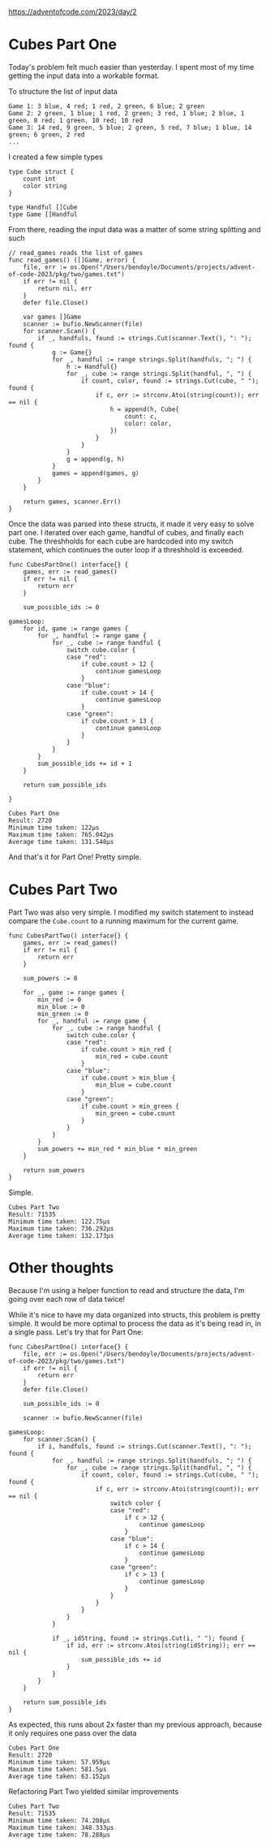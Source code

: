 https://adventofcode.com/2023/day/2

# Cubes Part One 
Today's problem felt much easier than yesterday. I spent most of my time getting the input data into a workable format. 

To structure the list of input data
```
Game 1: 3 blue, 4 red; 1 red, 2 green, 6 blue; 2 green
Game 2: 2 green, 1 blue; 1 red, 2 green; 3 red, 1 blue; 2 blue, 1 green, 8 red; 1 green, 10 red; 10 red
Game 3: 14 red, 9 green, 5 blue; 2 green, 5 red, 7 blue; 1 blue, 14 green; 6 green, 2 red
...
```

I created a few simple types 
```
type Cube struct {
	count int
	color string
}

type Handful []Cube
type Game []Handful
```

From there, reading the input data was a matter of some string splitting and such 
```
// read_games reads the list of games
func read_games() ([]Game, error) {
	file, err := os.Open("/Users/bendoyle/Documents/projects/advent-of-code-2023/pkg/two/games.txt")
	if err != nil {
		return nil, err
	}
	defer file.Close()

	var games []Game
	scanner := bufio.NewScanner(file)
	for scanner.Scan() {
		if _, handfuls, found := strings.Cut(scanner.Text(), ": "); found {
			g := Game{}
			for _, handful := range strings.Split(handfuls, "; ") {
				h := Handful{}
				for _, cube := range strings.Split(handful, ", ") {
					if count, color, found := strings.Cut(cube, " "); found {
						if c, err := strconv.Atoi(string(count)); err == nil {
							h = append(h, Cube{
								count: c,
								color: color,
							})
						}
					}
				}
				g = append(g, h)
			}
			games = append(games, g)
		}
	}

	return games, scanner.Err()
}
```

Once the data was parsed into these structs, it made it very easy to solve part one. 
I iterated over each game, handful of cubes, and finally each cube. 
The threshholds for each cube are hardcoded into my switch statement, which continues the outer loop if a threshhold is exceeded. 

```
func CubesPartOne() interface{} {
	games, err := read_games()
	if err != nil {
		return err
	}

	sum_possible_ids := 0

gamesLoop:
	for id, game := range games {
		for _, handful := range game {
			for _, cube := range handful {
				switch cube.color {
				case "red":
					if cube.count > 12 {
						continue gamesLoop
					}
				case "blue":
					if cube.count > 14 {
						continue gamesLoop
					}
				case "green":
					if cube.count > 13 {
						continue gamesLoop
					}
				}
			}
		}
		sum_possible_ids += id + 1
	}

	return sum_possible_ids

}
```

```
Cubes Part One
Result: 2720
Minimum time taken: 122µs
Maximum time taken: 765.042µs
Average time taken: 131.548µs
```

And that's it for Part One! Pretty simple. 

# Cubes Part Two

Part Two was also very simple. I modified my switch statement to instead compare the `Cube.count` to a running maximum for the current game. 

```
func CubesPartTwo() interface{} {
	games, err := read_games()
	if err != nil {
		return err
	}

	sum_powers := 0

	for _, game := range games {
		min_red := 0
		min_blue := 0
		min_green := 0
		for _, handful := range game {
			for _, cube := range handful {
				switch cube.color {
				case "red":
					if cube.count > min_red {
						min_red = cube.count
					}
				case "blue":
					if cube.count > min_blue {
						min_blue = cube.count
					}
				case "green":
					if cube.count > min_green {
						min_green = cube.count
					}
				}
			}
		}
		sum_powers += min_red * min_blue * min_green
	}

	return sum_powers
}
```

Simple. 

```
Cubes Part Two
Result: 71535
Minimum time taken: 122.75µs
Maximum time taken: 736.292µs
Average time taken: 132.173µs
```

# Other thoughts 

Because I'm using a helper function to read and structure the data, I'm going over each row of data twice! 

While it's nice to have my data organized into structs, this problem is pretty simple. It would be more optimal to process the data as it's being read in, in a single pass. Let's try that for Part One: 

```
func CubesPartOne() interface{} {
	file, err := os.Open("/Users/bendoyle/Documents/projects/advent-of-code-2023/pkg/two/games.txt")
	if err != nil {
		return err
	}
	defer file.Close()

	sum_possible_ids := 0

	scanner := bufio.NewScanner(file)

gamesLoop:
	for scanner.Scan() {
		if i, handfuls, found := strings.Cut(scanner.Text(), ": "); found {
			for _, handful := range strings.Split(handfuls, "; ") {
				for _, cube := range strings.Split(handful, ", ") {
					if count, color, found := strings.Cut(cube, " "); found {
						if c, err := strconv.Atoi(string(count)); err == nil {
							switch color {
							case "red":
								if c > 12 {
									continue gamesLoop
								}
							case "blue":
								if c > 14 {
									continue gamesLoop
								}
							case "green":
								if c > 13 {
									continue gamesLoop
								}
							}
						}
					}
				}
			}

			if _, idString, found := strings.Cut(i, " "); found {
				if id, err := strconv.Atoi(string(idString)); err == nil {
					sum_possible_ids += id
				}
			}
		}
	}

	return sum_possible_ids
}
```

As expected, this runs about 2x faster than my previous approach, because it only requires one pass over the data 

```
Cubes Part One
Result: 2720
Minimum time taken: 57.959µs
Maximum time taken: 581.5µs
Average time taken: 63.152µs
```

Refactoring Part Two yielded similar improvements 
```
Cubes Part Two
Result: 71535
Minimum time taken: 74.208µs
Maximum time taken: 348.333µs
Average time taken: 78.288µs
```